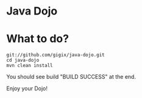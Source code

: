 Java Dojo
=========

# What to do?

```
git://github.com/gigix/java-dojo.git
cd java-dojo
mvn clean install
```

You should see build "BUILD SUCCESS" at the end.

Enjoy your Dojo!
